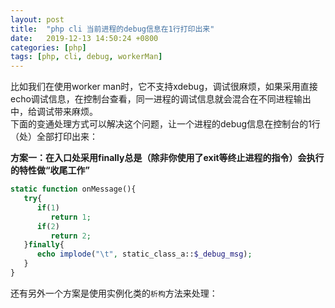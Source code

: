 ```yaml
---
layout: post
title:  "php cli 当前进程的debug信息在1行打印出来"
date:   2019-12-13 14:50:24 +0800
categories: [php]
tags: [php, cli, debug, workerMan]
---
```




比如我们在使用worker man时，它不支持xdebug，调试很麻烦，如果采用直接echo调试信息，在控制台查看，同一进程的调试信息就会混合在不同进程输出中，给调试带来麻烦。  
下面的变通处理方式可以解决这个问题，让一个进程的debug信息在控制台的1行（处）全部打印出来：     


**方案一：在入口处采用finally总是（除非你使用了exit等终止进程的指令）会执行的特性做“收尾工作”**  

```php  
static function onMessage(){
   try{
      if(1)
         return 1;
      if(2)
         return 2;
   }finally{
      echo implode("\t", static_class_a::$_debug_msg);
   }
}
```  

还有另外一个方案是使用实例化类的`析构`方法来处理：

